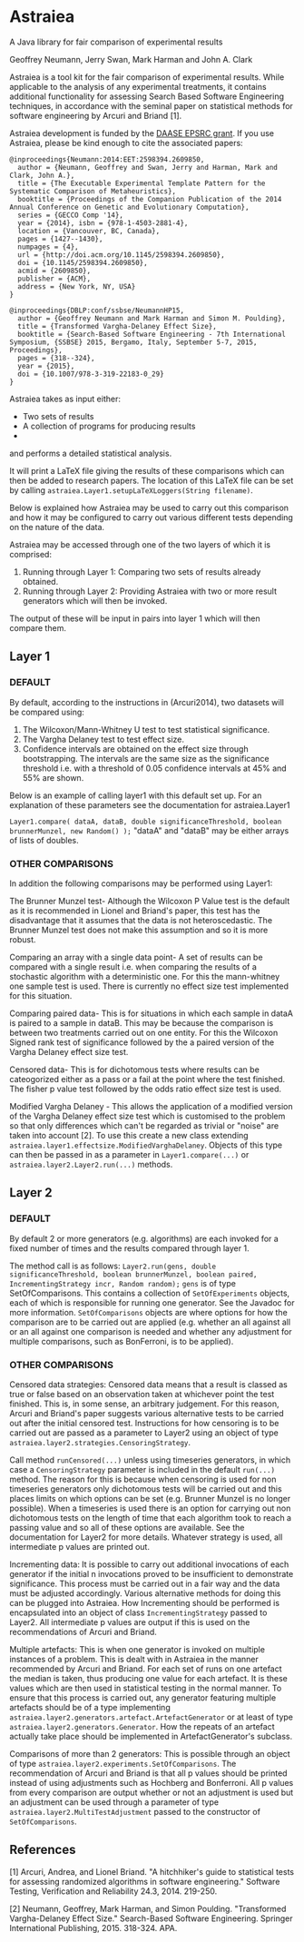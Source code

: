 # Astraiea
A Java library for fair comparison of experimental results

Geoffrey Neumann, Jerry Swan, Mark Harman and John A. Clark

Astraiea is a tool kit for the fair comparison of experimental results. While applicable to the analysis of any experimental treatments, it contains additional functionality for assessing Search Based Software Engineering techniques, in accordance 
with the seminal paper on statistical methods for software engineering by Arcuri and Briand [1].

Astraiea development is funded by the [DAASE EPSRC grant](http://gow.epsrc.ac.uk/NGBOViewGrant.aspx?GrantRef=EP/J017515/1). If you use Astraiea, please be kind enough to cite the associated papers:

```
@inproceedings{Neumann:2014:EET:2598394.2609850, 
  author = {Neumann, Geoffrey and Swan, Jerry and Harman, Mark and Clark, John A.}, 
  title = {The Executable Experimental Template Pattern for the Systematic Comparison of Metaheuristics}, 
  booktitle = {Proceedings of the Companion Publication of the 2014 Annual Conference on Genetic and Evolutionary Computation}, 
  series = {GECCO Comp '14}, 
  year = {2014}, isbn = {978-1-4503-2881-4}, 
  location = {Vancouver, BC, Canada}, 
  pages = {1427--1430}, 
  numpages = {4}, 
  url = {http://doi.acm.org/10.1145/2598394.2609850}, 
  doi = {10.1145/2598394.2609850}, 
  acmid = {2609850}, 
  publisher = {ACM}, 
  address = {New York, NY, USA} 
}

@inproceedings{DBLP:conf/ssbse/NeumannHP15, 
  author = {Geoffrey Neumann and Mark Harman and Simon M. Poulding}, 
  title = {Transformed Vargha-Delaney Effect Size}, 
  booktitle = {Search-Based Software Engineering - 7th International Symposium, {SSBSE} 2015, Bergamo, Italy, September 5-7, 2015, Proceedings}, 
  pages = {318--324}, 
  year = {2015}, 
  doi = {10.1007/978-3-319-22183-0_29} 
}
```
Astraiea takes as input either:
* Two sets of results
* A collection of programs for producing results
* 
and performs a detailed statistical analysis.
 
It will print a LaTeX file giving the results of these comparisons which can then be added to research papers. 
The location of this LaTeX file can be set by calling `astraiea.Layer1.setupLaTeXLoggers(String filename)`.

Below is explained how Astraiea may be used to carry out this comparison and how it may be configured to carry out various different tests depending on the nature of the data.

Astraiea may be accessed through one of the two layers of which it is comprised: 
1) Running through Layer 1: Comparing two sets of results already obtained. 
2) Running through Layer 2: Providing Astraiea with two or more result generators which will then be invoked. 

The output of these will be input in pairs into layer 1 which will then compare them.

## Layer 1

### DEFAULT

By default, according to the instructions in (Arcuri2014), two datasets will be compared using: 
1. The Wilcoxon/Mann-Whitney U test to test statistical significance. 
2. The Vargha Delaney test to test effect size. 
3. Confidence intervals are obtained on the effect size through bootstrapping. The intervals are the same size as the significance threshold i.e. with a threshold of 0.05 confidence intervals at 45% and 55% are shown.

Below is an example of calling layer1 with this default set up. For an explanation of these parameters see the documentation for astraiea.Layer1

`Layer1.compare( dataA, dataB, double significanceThreshold, boolean brunnerMunzel, new Random() );`
"dataA" and "dataB" may be either arrays of lists of doubles.

### OTHER COMPARISONS

In addition the following comparisons may be performed using Layer1:

The Brunner Munzel test- Although the Wilcoxon P Value test is the default as it is recommended in Lionel and Briand's paper, this test has the disadvantage that it assumes that the data is not heteroscedastic. The Brunner Munzel test does not make this assumption and so it is more robust.

Comparing an array with a single data point- A set of results can be compared with a single result i.e. when comparing the results of a stochastic algorithm with a deterministic one. For this the mann-whitney one sample test is used. There is currently no effect size test implemented for this situation.

Comparing paired data- This is for situations in which each sample in dataA is paired to a sample in dataB. This may be because the comparison is between two treatments carried out on one entity. For this the Wilcoxon Signed rank test of significance followed by the a paired version of the Vargha Delaney effect size test.

Censored data- This is for dichotomous tests where results can be cateogorized either as a pass or a fail at the point where the test finished. The fisher p value test followed by the odds ratio effect size test is used.

Modified Vargha Delaney - This allows the application of a modified version of the Vargha Delaney effect size test which is customised to the problem so that only differences which can't be regarded as trivial or "noise" are taken into account [2]. To use this create a new class extending `astraiea.layer1.effectsize.ModifiedVarghaDelaney`. Objects of this type can then be passed in as a parameter in `Layer1.compare(...)` or `astraiea.layer2.Layer2.run(...)` methods.

## Layer 2

### DEFAULT

By default 2 or more generators (e.g. algorithms) are each invoked for a fixed number of times and the results compared through layer 1. 

The method call is as follows: 
`Layer2.run(gens, double significanceThreshold, boolean brunnerMunzel, boolean paired, IncrementingStrategy incr, Random random);`
`gens` is of type SetOfComparisons. This contains a collection of `SetOfExperiments` objects, each of which is responsible for running one generator. See the Javadoc for more information. `SetOfComparisons` objects are where options for how the comparison are to be carried out are applied (e.g. whether an all against all or an all against one comparison is needed and whether any adjustment for multiple comparisons, such as BonFerroni, is to be applied).

### OTHER COMPARISONS

Censored data strategies: Censored data means that a result is classed as true or false based on an observation taken at whichever point the test finished. This is, in some sense, an arbitrary judgement. For this reason, Arcuri and Briand's paper suggests various alternative tests to be carried out after the initial censored test. Instructions for how censoring is to be carried out are passed as a parameter to Layer2 using an object of type `astraiea.layer2.strategies.CensoringStrategy`. 

Call method `runCensored(...)` unless using timeseries generators, in which case a `CensoringStrategy` parameter is included in the default `run(...)` method. The reason for this is because when censoring is used for non timeseries generators only dichotomous tests will be carried out and this places limits on which options can be set (e.g. Brunner Munzel is no longer possible). When a timeseries is used there is an option for carrying out non dichotomous tests on the length of time that each algorithm took to reach a passing value and so all of these options are available. See the documentation for Layer2 for more details. Whatever strategy is used, all intermediate p values are printed out.

Incrementing data: It is possible to carry out additional invocations of each generator if the initial n invocations proved to be insufficient to demonstrate significance. This process must be carried out in a fair way and the data must be adjusted accordingly. Various alternative methods for doing this can be plugged into Astraiea. How Incrementing should be performed is encapsulated into an object of class `IncrementingStrategy` passed to Layer2. All intermediate p values are output if this is used on the recommendations of Arcuri and Briand.

Multiple artefacts: This is when one generator is invoked on multiple instances of a problem. This is dealt with in Astraiea in the manner recommended by Arcuri and Briand. For each set of runs on one artefact the median is taken, thus producing one value for each artefact. It is these values which are then used in statistical testing in the normal manner. To ensure that this process is carried out, any generator featuring multiple artefacts should be of a type implementing `astraiea.layer2.generators.artefact.ArtefactGenerator` or at least of type `astraiea.layer2.generators.Generator`. How the repeats of an artefact actually take place should be implemented in ArtefactGenerator's subclass.

Comparisons of more than 2 generators: This is possible through an object of type `astraiea.layer2.experiments.SetOfComparisons`. The recommendation of Arcuri and Briand is that all p values should be printed instead of using adjustments such as Hochberg and Bonferroni. All p values from every comparison are output whether or not an adjustment is used but an adjustment can be used through a parameter of type `astraiea.layer2.MultiTestAdjustment` passed to the constructor of `SetOfComparisons`.

## References

[1] Arcuri, Andrea, and Lionel Briand. "A hitchhiker's guide to statistical tests for assessing randomized algorithms in software engineering." Software Testing, Verification and Reliability 24.3, 2014. 219-250.

[2] Neumann, Geoffrey, Mark Harman, and Simon Poulding. "Transformed Vargha-Delaney Effect Size." Search-Based Software Engineering. Springer International Publishing, 2015. 318-324. APA.
